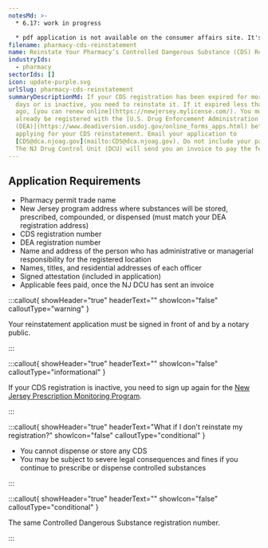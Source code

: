 ```yaml
---
notesMd: >-
  * 6.17: work in progress

  * pdf application is not available on the consumer affairs site. It's located in our google drive, but unsure how to/where to upload it so users can link it (probably requires dev?)
filename: pharmacy-cds-reinstatement
name: Reinstate Your Pharmacy’s Controlled Dangerous Substance (CDS) Registration
industryIds:
  - pharmacy
sectorIds: []
icon: update-purple.svg
urlSlug: pharmacy-cds-reinstatement
summaryDescriptionMd: If your CDS registration has been expired for more than 30
  days or is inactive, you need to reinstate it. If it expired less than 30 days
  ago, [you can renew online](https://newjersey.mylicense.com/). You must
  already be registered with the [U.S. Drug Enforcement Administration
  (DEA)](https://www.deadiversion.usdoj.gov/online_forms_apps.html) before
  applying for your CDS reinstatement. Email your application to
  [CDS@dca.njoag.gov](mailto:CDS@dca.njoag.gov). Do not include your payment.
  The NJ Drug Control Unit (DCU) will send you an invoice to pay the fee online.
---
```

## Application Requirements

* Pharmacy permit trade name
* New Jersey program address where substances will be stored, prescribed, compounded, or dispensed (must match your DEA registration address)
* CDS registration number
* DEA registration number
* Name and address of the person who has administrative or managerial responsibility for the registered location
* Names, titles, and residential addresses of each officer 
* Signed attestation (included in application)
* Applicable fees paid, once the NJ DCU has sent an invoice

:::callout{ showHeader="true" headerText="" showIcon="false" calloutType="warning" }

Your reinstatement application must be signed in front of and by a notary public.

:::

:::callout{ showHeader="true" headerText="" showIcon="false" calloutType="informational" }

If your CDS registration is inactive, you need to sign up again for the [New Jersey Prescription Monitoring Program](https://www.njconsumeraffairs.gov/pmp/Pages/register.aspx).

:::

:::callout{ showHeader="true" headerText="What if I don't reinstate my registration?" showIcon="false" calloutType="conditional" }

* You cannot dispense or store any CDS
* You may be subject to severe legal consequences and fines if you continue to prescribe or dispense controlled substances

:::

:::callout{ showHeader="true" headerText="" showIcon="false" calloutType="conditional" }

The same Controlled Dangerous Substance registration number.

:::
